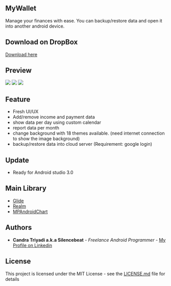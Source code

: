 ## MyWallet
Manage your finances with ease. You can backup/restore data and open it into another android device.
## Download on DropBox
[Download here](http://bit.ly/2A6odML)
## Preview
![](https://github.com/silencebeat/MyWallet/blob/master/banner.png)
![](https://github.com/silencebeat/MyWallet/blob/master/update.png)
![](https://github.com/silencebeat/MyWallet/blob/master/banner_firestore.png)
## Feature
- Fresh UI/UX
- Add/remove income and payment data
- show data per day using custom calendar
- report data per month
- change background with 18 themes available. (need internet connection to show the image background)
- backup/restore data into cloud server (Requirement: google login)
## Update
- Ready for Android studio 3.0
## Main Library
- [Glide](https://github.com/bumptech/glide)
- [Realm](https://realm.io/)
- [MPAndroidChart](https://github.com/PhilJay/MPAndroidChart)

## Authors

* **Candra Triyadi a.k.a Silencebeat** - *Freelance Android Programmer* - [My Profile on Linkedin](https://www.linkedin.com/in/candra-t-fahmi-089990114/)

## License

This project is licensed under the MIT License - see the [LICENSE.md](LICENSE.md) file for details
